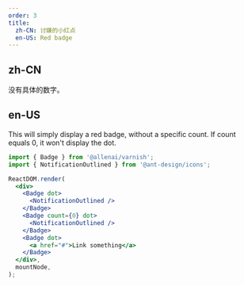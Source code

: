 ```yaml
---
order: 3
title:
  zh-CN: 讨嫌的小红点
  en-US: Red badge
---
```


## zh-CN

没有具体的数字。

## en-US

This will simply display a red badge, without a specific count. If count equals 0, it won't display the dot.

```jsx
import { Badge } from '@allenai/varnish';
import { NotificationOutlined } from '@ant-design/icons';

ReactDOM.render(
  <div>
    <Badge dot>
      <NotificationOutlined />
    </Badge>
    <Badge count={0} dot>
      <NotificationOutlined />
    </Badge>
    <Badge dot>
      <a href="#">Link something</a>
    </Badge>
  </div>,
  mountNode,
);
```

<style>
.anticon-notification {
  width: 16px;
  height: 16px;
  line-height: 16px;
  font-size: 16px;
}
</style>
